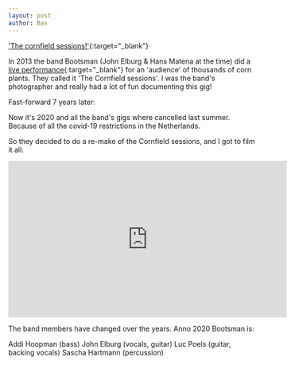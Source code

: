 ```yaml
---
layout: post
author: Bas
---
```

['The cornfield sessions!'](https://www.youtube.com/playlist?list=PLb7l-J_gLXsRTuWGM5F99laOdJZaoZIWs){:target="_blank"}

In 2013 the band Bootsman (John Elburg & Hans Matena at the time) did a [live performance](https://www.gelderlander.nl/achterhoek/bootsman-en-the-cornfield-sessions~a17f0f5d/){:target="_blank"} 
for an 'audience' of thousands of corn plants. They called it 'The Cornfield sessions'. I was the band's photographer and really had a lot of fun documenting this gig!

Fast-forward 7 years later: 

Now it's 2020 and all the band's gigs where cancelled last summer. Because of all the covid-19 restrictions in the Netherlands.

So they decided to do a re-make of the Cornfield sessions, and I got to film it all:

<iframe width="560" height="315" src="https://www.youtube.com/playlist?list=PLb7l-J_gLXsRTuWGM5F99laOdJZaoZIWs" frameborder="0" allow="accelerometer; autoplay; encrypted-media; gyroscope; picture-in-picture" allowfullscreen></iframe><br/>   

The band members have changed over the years. Anno 2020 Bootsman is: 

Addi Hoopman (bass)
John Elburg (vocals, guitar)
Luc Poels (guitar, backing vocals)
Sascha Hartmann (percussion) 

   

